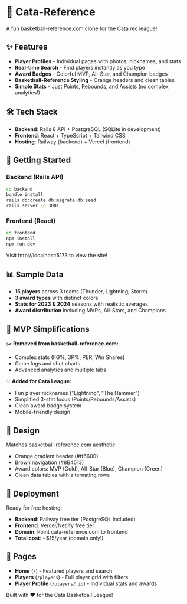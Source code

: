 # 🏀 Cata-Reference

A fun basketball-reference.com clone for the Cata rec league!

## ✨ Features

- **Player Profiles** - Individual pages with photos, nicknames, and stats
- **Real-time Search** - Find players instantly as you type
- **Award Badges** - Colorful MVP, All-Star, and Champion badges
- **Basketball-Reference Styling** - Orange headers and clean tables
- **Simple Stats** - Just Points, Rebounds, and Assists (no complex analytics!)

## 🛠️ Tech Stack

- **Backend**: Rails 8 API + PostgreSQL (SQLite in development)
- **Frontend**: React + TypeScript + Tailwind CSS
- **Hosting**: Railway (backend) + Vercel (frontend)

## 🚀 Getting Started

### Backend (Rails API)
```bash
cd backend
bundle install
rails db:create db:migrate db:seed
rails server -p 3001
```

### Frontend (React)
```bash
cd frontend
npm install
npm run dev
```

Visit http://localhost:5173 to view the site!

## 📊 Sample Data

- **15 players** across 3 teams (Thunder, Lightning, Storm)
- **3 award types** with distinct colors
- **Stats for 2023 & 2024** seasons with realistic averages
- **Award distribution** including MVPs, All-Stars, and Champions

## 🎯 MVP Simplifications

✂️ **Removed from basketball-reference.com:**
- Complex stats (FG%, 3P%, PER, Win Shares)
- Game logs and shot charts  
- Advanced analytics and multiple tabs

✨ **Added for Cata League:**
- Fun player nicknames ("Lightning", "The Hammer")
- Simplified 3-stat focus (Points/Rebounds/Assists)
- Clean award badge system
- Mobile-friendly design

## 🎨 Design

Matches basketball-reference.com aesthetic:
- Orange gradient header (#ff6600)
- Brown navigation (#8B4513)
- Award colors: MVP (Gold), All-Star (Blue), Champion (Green)
- Clean data tables with alternating rows

## 🚀 Deployment

Ready for free hosting:
- **Backend**: Railway free tier (PostgreSQL included)
- **Frontend**: Vercel/Netlify free tier
- **Domain**: Point cata-reference.com to frontend
- **Total cost**: ~$15/year (domain only!)

## 📱 Pages

- **Home** (`/`) - Featured players and search
- **Players** (`/players`) - Full player grid with filters
- **Player Profile** (`/players/:id`) - Individual stats and awards

Built with ❤️ for the Cata Basketball League!